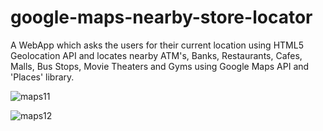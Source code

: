 # google-maps-nearby-store-locator
A WebApp which asks the users for their current location using HTML5 Geolocation API and locates nearby ATM's, Banks, Restaurants, Cafes, Malls, Bus Stops, Movie Theaters and Gyms using Google Maps API and 'Places' library.

![maps11](https://user-images.githubusercontent.com/17909496/27839822-0674d904-6112-11e7-8449-8f34a42e9a8b.PNG)

![maps12](https://user-images.githubusercontent.com/17909496/27839825-0a956f94-6112-11e7-8f36-efff42b99a0b.PNG)
